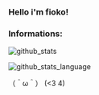 ### Hello i'm fioko!

### Informations:

![github_stats](https://github-readme-stats.vercel.app/api?username=dolcej0lly&show_icons=true&theme=radical)

![github_stats_language](https://github-readme-stats.vercel.app/api/top-langs/?username=dolcej0lly&theme=radical&layout=compact)

<!-- [![Readme Card](https://github-readme-stats.vercel.app/api/pin/?username=dolcej0lly&repo=github-readme-stats)](https://github.com/DolceJ0Lly/DolceJ0Lly)  DO NOT USE-->

（＾ω＾） (<3 4)
